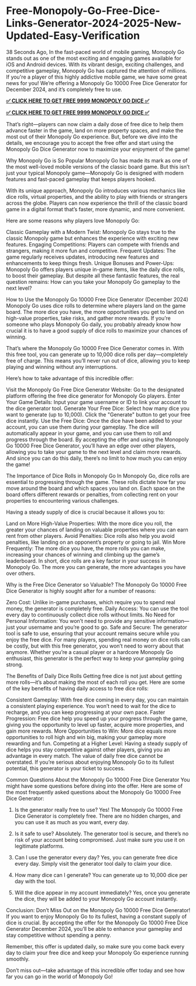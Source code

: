 # Free-Monopoly-Go-Free-Dice-Links-Generator-2024-2025-New-Updated-Easy-Verification

38 Seconds Ago, In the fast-paced world of mobile gaming, Monopoly Go stands out as one of the most exciting and engaging games available for iOS and Android devices. With its vibrant design, exciting challenges, and competitive gameplay, Monopoly Go has captured the attention of millions. If you're a player of this highly addictive mobile game, we have some great news for you! We’re offering a Monopoly Go 10000 Free Dice Generator for December 2024, and it’s completely free to use.

**[✅ CLICK HERE TO  GET FREE 9999 MONOPOLY GO DICE ✅](https://tinyurl.com/2j8cu7xr)**

**[✅ CLICK HERE TO  GET FREE 9999 MONOPOLY GO DICE ✅](https://tinyurl.com/2j8cu7xr)**

That’s right—players can now claim a daily dose of free dice to help them advance faster in the game, land on more property spaces, and make the most out of their Monopoly Go experience. But, before we dive into the details, we encourage you to accept the free offer and start using the Monopoly Go Dice Generator now to maximize your enjoyment of the game!

Why Monopoly Go is So Popular
Monopoly Go has made its mark as one of the most well-loved mobile versions of the classic board game. But this isn’t just your typical Monopoly game—Monopoly Go is designed with modern features and fast-paced gameplay that keeps players hooked.

With its unique approach, Monopoly Go introduces various mechanics like dice rolls, virtual properties, and the ability to play with friends or strangers across the globe. Players can now experience the thrill of the classic board game in a digital format that’s faster, more dynamic, and more convenient.

Here are some reasons why players love Monopoly Go:

Classic Gameplay with a Modern Twist: Monopoly Go stays true to the classic Monopoly game but enhances the experience with exciting new features.
Engaging Competitions: Players can compete with friends and strangers, making it more fun and competitive.
Frequent Updates: The game regularly receives updates, introducing new features and enhancements to keep things fresh.
Unique Bonuses and Power-Ups: Monopoly Go offers players unique in-game items, like the daily dice rolls, to boost their gameplay.
But despite all these fantastic features, the real question remains: How can you take your Monopoly Go gameplay to the next level?

How to Use the Monopoly Go 10000 Free Dice Generator (December 2024)
Monopoly Go uses dice rolls to determine where players land on the game board. The more dice you have, the more opportunities you get to land on high-value properties, take risks, and gather more rewards. If you’re someone who plays Monopoly Go daily, you probably already know how crucial it is to have a good supply of dice rolls to maximize your chances of winning.

That’s where the Monopoly Go 10000 Free Dice Generator comes in. With this free tool, you can generate up to 10,000 dice rolls per day—completely free of charge. This means you’ll never run out of dice, allowing you to keep playing and winning without any interruptions.

Here’s how to take advantage of this incredible offer:

Visit the Monopoly Go Free Dice Generator Website: Go to the designated platform offering the free dice generator for Monopoly Go players.
Enter Your Game Details: Input your game username or ID to link your account to the dice generator tool.
Generate Your Free Dice: Select how many dice you want to generate (up to 10,000). Click the "Generate" button to get your free dice instantly.
Use the Free Dice: Once the dice have been added to your account, you can use them during your gameplay. The dice will automatically appear in your game, and you can use them to roll and progress through the board.
By accepting the offer and using the Monopoly Go 10000 Free Dice Generator, you’ll have an edge over other players, allowing you to take your game to the next level and claim more rewards. And since you can do this daily, there’s no limit to how much you can enjoy the game!

The Importance of Dice Rolls in Monopoly Go
In Monopoly Go, dice rolls are essential to progressing through the game. These rolls dictate how far you move around the board and which spaces you land on. Each space on the board offers different rewards or penalties, from collecting rent on your properties to encountering various challenges.

Having a steady supply of dice is crucial because it allows you to:

Land on More High-Value Properties: With the more dice you roll, the greater your chances of landing on valuable properties where you can earn rent from other players.
Avoid Penalties: Dice rolls also help you avoid penalties, like landing on an opponent’s property or going to jail.
Win More Frequently: The more dice you have, the more rolls you can make, increasing your chances of winning and climbing up the game’s leaderboard.
In short, dice rolls are a key factor in your success in Monopoly Go. The more you can generate, the more advantages you have over others.

Why is the Free Dice Generator so Valuable?
The Monopoly Go 10000 Free Dice Generator is highly sought after for a number of reasons:

Zero Cost: Unlike in-game purchases, which require you to spend real money, the generator is completely free.
Daily Access: You can use the tool every day to continuously collect dice rolls without limits.
No Need for Personal Information: You won’t need to provide any sensitive information—just your username and you’re good to go.
Safe and Secure: The generator tool is safe to use, ensuring that your account remains secure while you enjoy the free dice.
For many players, spending real money on dice rolls can be costly, but with this free generator, you won’t need to worry about that anymore. Whether you’re a casual player or a hardcore Monopoly Go enthusiast, this generator is the perfect way to keep your gameplay going strong.

The Benefits of Daily Dice Rolls
Getting free dice is not just about getting more rolls—it’s about making the most of each roll you get. Here are some of the key benefits of having daily access to free dice rolls:

Consistent Gameplay: With free dice coming in every day, you can maintain a consistent playing experience. You won’t need to wait for the dice to recharge, and you can keep progressing at your own pace.
Faster Progression: Free dice help you speed up your progress through the game, giving you the opportunity to level up faster, acquire more properties, and gain more rewards.
More Opportunities to Win: More dice equals more opportunities to roll high and win big, making your gameplay more rewarding and fun.
Competing at a Higher Level: Having a steady supply of dice helps you stay competitive against other players, giving you an advantage in every match.
The value of daily free dice cannot be overstated. If you’re serious about enjoying Monopoly Go to its fullest potential, this generator is your ticket to success.

Common Questions About the Monopoly Go 10000 Free Dice Generator
You might have some questions before diving into the offer. Here are some of the most frequently asked questions about the Monopoly Go 10000 Free Dice Generator:

1. Is the generator really free to use?
Yes! The Monopoly Go 10000 Free Dice Generator is completely free. There are no hidden charges, and you can use it as much as you want, every day.

2. Is it safe to use?
Absolutely. The generator tool is secure, and there’s no risk of your account being compromised. Just make sure you use it on legitimate platforms.

3. Can I use the generator every day?
Yes, you can generate free dice every day. Simply visit the generator tool daily to claim your dice.

4. How many dice can I generate?
You can generate up to 10,000 dice per day with the tool.

5. Will the dice appear in my account immediately?
Yes, once you generate the dice, they will be added to your Monopoly Go account instantly.

Conclusion: Don’t Miss Out on the Monopoly Go 10000 Free Dice Generator!
If you want to enjoy Monopoly Go to its fullest, having a constant supply of dice is crucial. By accepting the offer for the Monopoly Go 10000 Free Dice Generator December 2024, you’ll be able to enhance your gameplay and stay competitive without spending a penny.

Remember, this offer is updated daily, so make sure you come back every day to claim your free dice and keep your Monopoly Go experience running smoothly.

Don’t miss out—take advantage of this incredible offer today and see how far you can go in the world of Monopoly Go!



